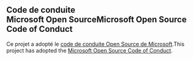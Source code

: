 ## <a name="microsoft-open-source-code-of-conduct"></a><span data-ttu-id="6584a-101">Code de conduite Microsoft Open Source</span><span class="sxs-lookup"><span data-stu-id="6584a-101">Microsoft Open Source Code of Conduct</span></span>
<span data-ttu-id="6584a-102">Ce projet a adopté le [code de conduite Open Source de Microsoft](https://opensource.microsoft.com/codeofconduct/).</span><span class="sxs-lookup"><span data-stu-id="6584a-102">This project has adopted the [Microsoft Open Source Code of Conduct](https://opensource.microsoft.com/codeofconduct/).</span></span>
